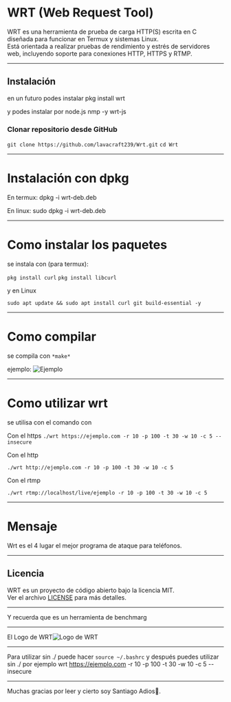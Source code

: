 # WRT (Web Request Tool)

WRT es una herramienta de prueba de carga HTTP(S) escrita en C diseñada para funcionar en Termux y sistemas Linux.  
Está orientada a realizar pruebas de rendimiento y estrés de servidores web, incluyendo soporte para conexiones HTTP, HTTPS y RTMP.

---

## Instalación

en un futuro podes instalar pkg install wrt

y podes instalar por node.js nmp -y wrt-js

### Clonar repositorio desde GitHub

```git clone https://github.com/lavacraft239/Wrt.git```
```cd Wrt```

---

# Instalación con dpkg

En termux:
dpkg -i wrt-deb.deb

En linux:
sudo dpkg -i wrt-deb.deb

---
# Como instalar los paquetes

se instala con (para termux):

```pkg install curl```
```pkg install libcurl```

y en Linux

```sudo apt update && sudo apt install curl git build-essential -y```

---

# Como compilar

se compila con ```*make*```

 ejemplo:
 ![Ejemplo](Screenshot_20250705_163946_Termux.jpg)
 
---

# Como utilizar wrt

se utilisa con el comando con

Con el https
```./wrt https://ejemplo.com -r 10 -p 100 -t 30 -w 10 -c 5 --insecure```

Con el http

```./wrt http://ejemplo.com -r 10 -p 100 -t 30 -w 10 -c 5```

Con el rtmp

```./wrt rtmp://localhost/live/ejemplo -r 10 -p 100 -t 30 -w 10 -c 5```

---

# Mensaje

Wrt es el 4 lugar el mejor programa de ataque para teléfonos.

---

## Licencia

WRT es un proyecto de código abierto bajo la licencia MIT.  
Ver el archivo [LICENSE](LICENSE) para más detalles.

---

Y recuerda que es un herramienta de benchmarg

---

El Logo de WRT![Logo de WRT](Wrt.png)

---

Para utilizar sin ./ puede hacer ```source ~/.bashrc``` y después puedes utilizar sin ./ por ejemplo wrt https://ejemplo.com -r 10 -p 100 -t 30 -w 10 -c 5 --insecure

---

Muchas gracias por leer y cierto soy Santiago Adios🤗.
